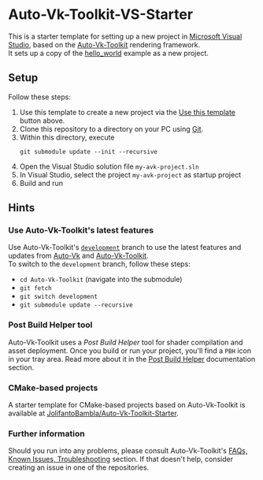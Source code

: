 # Auto-Vk-Toolkit-VS-Starter

This is a starter template for setting up a new project in [Microsoft Visual Studio](https://visualstudio.microsoft.com/), based on the [Auto-Vk-Toolkit](https://github.com/cg-tuwien/Auto-Vk-Toolkit) rendering framework.     
It sets up a copy of the [hello_world](https://github.com/cg-tuwien/Auto-Vk-Toolkit/tree/master/examples/hello_world) example as a new project.

## Setup

Follow these steps:
1. Use this template to create a new project via the [Use this template](https://github.com/cg-tuwien/Auto-Vk-Toolkit-VS-Starter/generate) button above.
2. Clone this repository to a directory on your PC using [Git](https://gitforwindows.org/).
3. Within this directory, execute    
    ```
	git submodule update --init --recursive 
	```
4. Open the Visual Studio solution file `my-avk-project.sln`
5. In Visual Studio, select the project `my-avk-project` as startup project
6. Build and run 

## Hints

### Use Auto-Vk-Toolkit's latest features

Use Auto-Vk-Toolkit's [`development`](https://github.com/cg-tuwien/Auto-Vk-Toolkit/tree/development) branch to use the latest features and updates from [Auto-Vk](https://github.com/cg-tuwien/Auto-Vk) and [Auto-Vk-Toolkit](https://github.com/cg-tuwien/Auto-Vk-Toolkit).     
To switch to the `development` branch, follow these steps: 
- `cd Auto-Vk-Toolkit` (navigate into the submodule)
- `git fetch`
- `git switch development`
- `git submodule update --recursive` 

### Post Build Helper tool

Auto-Vk-Toolkit uses a _Post Build Helper_ tool for shader compilation and asset deployment. Once you build or run your project, you'll find a `PBH` icon in your tray area. Read more about it in the [Post Build Helper]() documentation section.

### CMake-based projects

A starter template for CMake-based projects based on Auto-Vk-Toolkit is available at [JolifantoBambla/Auto-Vk-Toolkit-Starter](https://github.com/cg-tuwien/Auto-Vk-Toolkit/tree/development).

### Further information

Should you run into any problems, please consult Auto-Vk-Toolkit's [FAQs, Known Issues, Troubleshooting](https://github.com/cg-tuwien/Auto-Vk-Toolkit/tree/master#faqs-known-issues-troubleshooting) section. If that doesn't help, consider creating an issue in one of the repositories.
